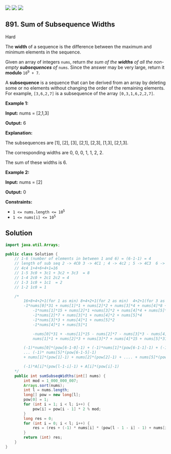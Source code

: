 [![](https://img.shields.io/github/stars/javadev/LeetCode-in-Java?label=Stars&style=flat-square)](https://github.com/javadev/LeetCode-in-Java)
[![](https://img.shields.io/github/forks/javadev/LeetCode-in-Java?label=Fork%20me%20on%20GitHub%20&style=flat-square)](https://github.com/javadev/LeetCode-in-Java/fork)
[![](https://img.shields.io/badge/-LeetCode%20in%20Kotlin-blue?style=flat-square)](https://github.com/javadev/LeetCode-in-Kotlin)

## 891\. Sum of Subsequence Widths

Hard

The **width** of a sequence is the difference between the maximum and minimum elements in the sequence.

Given an array of integers `nums`, return _the sum of the **widths** of all the non-empty **subsequences** of_ `nums`. Since the answer may be very large, return it **modulo** <code>10<sup>9</sup> + 7</code>.

A **subsequence** is a sequence that can be derived from an array by deleting some or no elements without changing the order of the remaining elements. For example, `[3,6,2,7]` is a subsequence of the array `[0,3,1,6,2,2,7]`.

**Example 1:**

**Input:** nums = [2,1,3]

**Output:** 6

**Explanation:**

The subsequences are [1], [2], [3], [2,1], [2,3], [1,3], [2,1,3].

The corresponding widths are 0, 0, 0, 1, 1, 2, 2.

The sum of these widths is 6. 

**Example 2:**

**Input:** nums = [2]

**Output:** 0 

**Constraints:**

*   <code>1 <= nums.length <= 10<sup>5</sup></code>
*   <code>1 <= nums[i] <= 10<sup>5</sup></code>

## Solution

```java
import java.util.Arrays;

public class Solution {
    // 1-6 (number of elements in between 1 and 6) = (6-1-1) = 4
    // length of sub seq 2 -> 4C0 3 -> 4C1 ; 4 -> 4c2 ; 5 -> 4C3  6 -> 4C4  4c0 + 4c1 + 4c2 + 4c3 +
    // 4c4 1+4+6+4+1=16
    // 1-5 3c0 + 3c1 + 3c2 + 3c3  = 8
    // 1-4 2c0 + 2c1 2c2 = 4
    // 1-3 1c0 + 1c1  = 2
    // 1-2 1c0 = 1

    /*
        16+8+4+2+1(for 1 as min) 8+4+2+1(for 2 as min)  4+2+1(for 3 as min)  2+1(for 4 as min)  1(for 5 as min)
        -1*nums[0]*31 + nums[1]*1 + nums[2]*2 + nums[3]*4 + nums[4]*8 + nums[5]*16
            -1*nums[1]*15 + nums[2]*1 +nums[3]*2 + nums[4]*4 + nums[5]*8
            -1*nums[2]*7 + nums[3]*1 + nums[4]*2 + nums[5]*4
            -1*nums[3]*3 + nums[4]*1 + nums[5]*2
            -1*nums[4]*1 + nums[5]*1

            -nums[0]*31 + -nums[1]*15 - nums[2]*7 - nums[3]*3 - nums[4]*1
            nums[1]*1 + nums[2]*3 + nums[3]*7 + nums[4]*15 + nums[5]*31

        (-1)*nums[0]*(pow[6-1-0]-1) + (-1)*nums[1]*(pow[6-1-1]-1) + (-1)*nums[2]*(pow[6-1-2]-1)
        ... (-1)* nums[5]*(pow[6-1-5]-1)
        + nums[1]*(pow[1]-1) + nums[2]*(pow[2]-1) + .... + nums[5]*(pow[5]-1)

        (-1)*A[i]*(pow[l-1-i]-1) + A[i]*(pow[i]-1)
    */
    public int sumSubseqWidths(int[] nums) {
        int mod = 1_000_000_007;
        Arrays.sort(nums);
        int l = nums.length;
        long[] pow = new long[l];
        pow[0] = 1;
        for (int i = 1; i < l; i++) {
            pow[i] = pow[i - 1] * 2 % mod;
        }
        long res = 0;
        for (int i = 0; i < l; i++) {
            res = (res + (-1) * nums[i] * (pow[l - 1 - i] - 1) + nums[i] * (pow[i] - 1)) % mod;
        }
        return (int) res;
    }
}
```